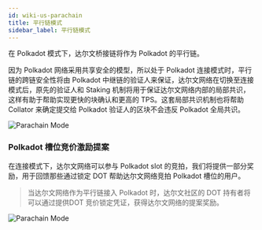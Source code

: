 ```yaml
---
id: wiki-us-parachain
title: 平行链模式
sidebar_label: 平行链模式
---
```


在 Polkadot 模式下，达尔文桥接链将作为 Polkadot 的平行链。

因为 Polkadot 网络采用共享安全的模型，所以处于 Polkadot 连接模式时，平行链的跨链安全性将由 Polkadot 中继链的验证人来保证，达尔文网络在切换至连接模式后，原先的验证人和 Staking 机制将用于保证达尔文网络内部的局部共识，这样有助于帮助实现更快的块确认和更高的 TPS。这套局部共识机制也将帮助 Collator 来确定提交给 Polkadot 验证人的区块不会违反 Polkadot 全局共识。

<div style="max-width:500px;">

![Parachain Mode](assets/para-mode-cn.png)

</div>

### Polkadot 槽位竞价激励提案

在连接模式下，达尔文网络可以参与 Polkadot slot 的竞拍，我们将提供一部分奖励，用于回馈那些通过锁定 DOT 帮助达尔文网络竞拍 Polkadot 槽位的用户。

> 当达尔文网络作为平行链接入 Polkadot 时，达尔文社区的 DOT 持有者将可以通过提供DOT 竞价锁定凭证，获得达尔文网络的提案奖励。

![Parachain Mode](assets/para-mode-crowd-cn.png)